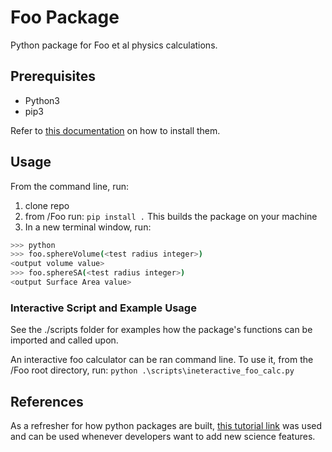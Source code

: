 # Foo Package

Python package for Foo et al physics calculations.

## Prerequisites

- Python3
- pip3

Refer to [this documentation](https://packaging.python.org/en/latest/tutorials/installing-packages/) on how to install them.

## Usage

From the command line, run:

1. clone repo
2. from /Foo run:
  ``` pip install . ```
  This builds the package on your machine
3. In a new terminal window, run:

```bash
>>> python
>>> foo.sphereVolume(<test radius integer>)
<output volume value>
>>> foo.sphereSA(<test radius integer>)
<output Surface Area value>
```

### Interactive Script and Example Usage

See the ./scripts folder for examples how the package's functions can be imported and called upon.

An interactive foo calculator can be ran command line.
To use it, from the /Foo root directory, run:
``` python .\scripts\ineteractive_foo_calc.py ```

## References

As a refresher for how python packages are built, [this tutorial link](https://www.tutorialspoint.com/python/python_packages.htm) was used and can be used whenever developers want to add new science features.
